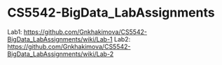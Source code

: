 # CS5542-BigData_LabAssignments

Lab1: https://github.com/Gnkhakimova/CS5542-BigData_LabAssignments/wiki/Lab-1
Lab2: https://github.com/Gnkhakimova/CS5542-BigData_LabAssignments/wiki/Lab-2
